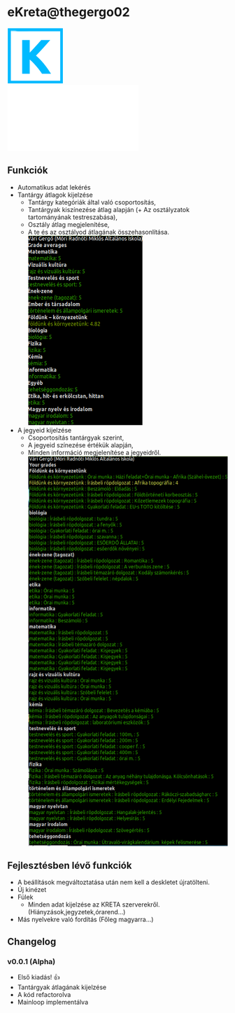 # eKreta@thegergo02

![icon.png](icon.png)  
![The english version is here](README.md)

## Funkciók
* Automatikus adat lekérés
* Tantárgy átlagok kijelzése
  * Tantárgy kategóriák által való csoportosítás,
  * Tantárgyak kiszínezése átlag alapján (+ Az osztályzatok tartományának testreszabása),
  * Osztály átlag megjelenítése,
  * A te és az osztályod átlagának összehasonlítása.  
![screenshot_av.png](screenshot_av.png)
* A jegyeid kijelzése
  * Csoportosítás tantárgyak szerint,
  * A jegyeid színezése értékük alapján,
  * Minden információ megjelenítése a jegyeidről.  
![screenshot_gra.png](screenshot_gra.png)
  
## Fejlesztésben lévő funkciók
* A beállítások megváltoztatása után nem kell a deskletet újratölteni.
* Új kinézet
* Fülek
  * Minden adat kijelzése az KRETA szerverekről. (Hiányzások,jegyzetek,órarend...)
* Más nyelvekre való fordítás (Főleg magyarra...)

## Changelog

### v0.0.1 (Alpha)
* Első kiadás! :+1:
* Tantárgyak átlagának kijelzése
* A kód refactorolva
* Mainloop implementálva
